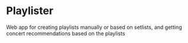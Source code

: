 # Playlister
Web app for creating playlists manually or based on setlists, and getting concert recommendations based on the playlists
